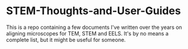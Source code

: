 # STEM-Thoughts-and-User-Guides
This is a repo containing a few documents I've written over the years on aligning microscopes for TEM, STEM and EELS. It's by no means a complete list, but it might be useful for someone.
